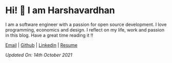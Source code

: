 # Hi! 👋 I am Harshavardhan 

I am a software engineer with a passion for open source development. I love programming, economics and design. I reflect on my life, work and passion in this blog. Have a great time reading it !!

[Email](mailto:harshavardhan.parandaman@gmail.com) | [Github](https://github.com/harshavardhan98) | [Linkedin](https://www.linkedin.com/in/harshavardhan-p/) | [Resume](files/resume.pdf)

*Updated On: 14th October 2021*

